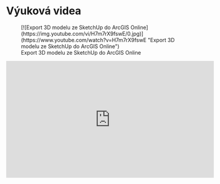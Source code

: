 # Výuková videa

<figure markdown>
[![Export 3D modelu ze SketchUp do ArcGIS Online](https://img.youtube.com/vi/H7m7rX9fswE/0.jpg)](https://www.youtube.com/watch?v=H7m7rX9fswE "Export 3D modelu ze SketchUp do ArcGIS Online")
    <figcaption>Export 3D modelu ze SketchUp do ArcGIS Online</figcaption>
</figure>

<div style="text-align: center;">
<iframe width="560" height="315" src="https://www.youtube.com/embed/H7m7rX9fswE" title="YouTube video player" frameborder="0" allow="accelerometer; autoplay; clipboard-write; encrypted-media; gyroscope; picture-in-picture; web-share" allowfullscreen></iframe>
</div>
